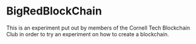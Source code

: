 # BigRedBlockChain
This is an experiment put out by members of the Cornell Tech Blockchain Club in order to try an experiment on how to create a blockchain.
